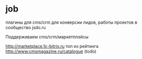 # job
плагины для cms/crm для конверсии лидов, работы проектов в сообщество jsdo.ru

Поддерживаем cms/crm/маркетплэйсы

http://marketplace.1c-bitrix.ru
топ из рейтинга http://www.cmsmagazine.ru/catalogue (todo)
